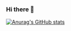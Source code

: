 ### Hi there 👋

[![Anurag's GitHub stats](https://github-readme-stats.vercel.app/api?username=awsl1414)](https://github.com/anuraghazra/github-readme-stats)
